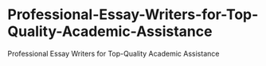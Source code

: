 # Professional-Essay-Writers-for-Top-Quality-Academic-Assistance
Professional Essay Writers for Top-Quality Academic Assistance
